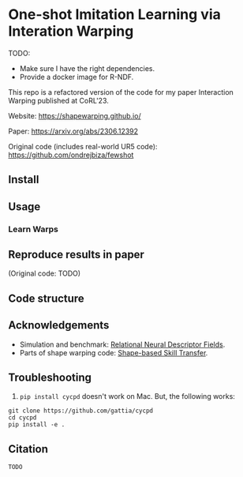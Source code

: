 # One-shot Imitation Learning via Interation Warping

TODO:
* Make sure I have the right dependencies.
* Provide a docker image for R-NDF.

This repo is a refactored version of the code for my paper Interaction Warping published at CoRL'23.

Website: https://shapewarping.github.io/

Paper: https://arxiv.org/abs/2306.12392

Original code (includes real-world UR5 code): https://github.com/ondrejbiza/fewshot

## Install

## Usage

### Learn Warps

## Reproduce results in paper

(Original code: TODO)

## Code structure

## Acknowledgements

* Simulation and benchmark: [Relational Neural Descriptor Fields](https://github.com/anthonysimeonov/relational_ndf).
* Parts of shape warping code: [Shape-based Skill Transfer](https://lis.csail.mit.edu/wp-content/uploads/2021/05/thompson_icra_2021_compressed.pdf).

## Troubleshooting

1. `pip install cycpd` doesn't work on Mac. But, the following works:
```
git clone https://github.com/gattia/cycpd
cd cycpd
pip install -e .
```

## Citation

```
TODO
```
